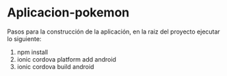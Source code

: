 # Aplicacion-pokemon

Pasos para la construcción de la aplicación, en la raiz del proyecto ejecutar lo siguiente:

1. npm install
2. ionic cordova platform add android
3. ionic cordova build android
